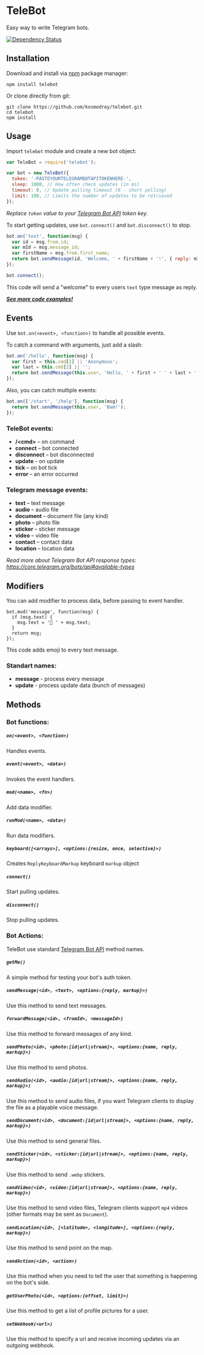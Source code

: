 # TeleBot

Easy way to write Telegram bots.

[![Dependency Status](https://david-dm.org/kosmodrey/telebot.svg)](https://david-dm.org/kosmodrey/telebot)

## Installation

Download and install via [npm](https://www.npmjs.com/package/telebot) package manager:

```
npm install telebot
```

Or clone directly from git:

```
git clone https://github.com/kosmodrey/telebot.git
cd telebot
npm install
```

## Usage

Import `telebot` module and create a new bot object:

```js
var TeleBot = require('telebot');

var bot = new TeleBot({
  token: '-PASTEYOURTELEGRAMBOTAPITOKENHERE-',
  sleep: 1000, // How often check updates (in ms)
  timeout: 0, // Update pulling timeout (0 - short polling)
  limit: 100, // Limits the number of updates to be retrieved
});
```

*Replace `token` value to your [Telegram Bot API](https://core.telegram.org/bots#botfather) token key.*

To start getting updates, use ```bot.connect()``` and ```bot.disconnect()``` to stop.

```js
bot.on('text', function(msg) {
  var id = msg.from.id;
  var mId = msg.message_id;
  var firstName = msg.from.first_name;
  return bot.sendMessage(id, 'Welcome, ' + firstName + '!', { reply: mId });
});

bot.connect();
```

This code will send a "welcome" to every users `text` type message as reply.

***[See more code examples!](/examples)***

## Events

Use ```bot.on(<event>, <function>)``` to handle all possible events.

To catch a command with arguments, just add a slash:

```js
bot.on('/hello', function(msg) {
  var first = this.cmd[1] || 'Anonymous';
  var last = this.cmd[2] || '';
  return bot.sendMessage(this.user, 'Hello, ' + first + ' ' + last + '!');
});
```

Also, you can catch multiple events:

```js
bot.on(['/start', '/help'], function(msg) {
  return bot.sendMessage(this.user, 'Bam!');
});
```

### TeleBot events:

- **/\<cmd\>** – on command
- **connect** – bot connected
- **disconnect** – bot disconnected
- **update** - on update
- **tick** – on bot tick
- **error** – an error occurred

### Telegram message events:

- **text** – text message
- **audio** – audio file
- **document** – document file (any kind)
- **photo** – photo file
- **sticker** – sticker message
- **video** – video file
- **contact** – contact data
- **location** – location data

*Read more about Telegram Bot API response types: https://core.telegram.org/bots/api#available-types*

## Modifiers

You can add modifier to process data, before passing to event handler.

```
bot.mod('message', function(msg) {
  if (msg.text) {
    msg.text = '📢 ' + msg.text;
  }
  return msg;
});
```

This code adds emoji to every text message.

### Standart names:

- **message** - process every message
- **update** - process update data (bunch of messages)

## Methods

### Bot functions:

##### `on(<event>, <function>)`

Handles events.

##### `event(<event>, <data>)`

Invokes the event handlers.

##### `mod(<name>, <fn>)`

Add data modifier.

##### `runMod(<name>, <data>)`

Run data modifiers.

##### `keyboard([<arrays>], <options:{resize, once, selective}>)`

Creates `ReplyKeyboardMarkup` keyboard `markup` object

##### `connect()`

Start pulling updates.

##### `disconnect()`

Stop pulling updates.

### Bot Actions:

TeleBot use standard [Telegram Bot API](https://core.telegram.org/bots/api#available-methods) method names.

##### `getMe()`

A simple method for testing your bot's auth token.

##### `sendMessage(<id>, <text>, <options:{reply, markup}>)`

Use this method to send text messages.

##### `forwardMessage(<id>, <fromId>, <messageId>)`

Use this method to forward messages of any kind.

##### `sendPhoto(<id>, <photo:[id|url|stream]>, <options:{name, reply, markup}>)`

Use this method to send photos.

##### `sendAudio(<id>, <audio:[id|url|stream]>, <options:{name, reply, markup}>)`

Use this method to send audio files, if you want Telegram clients to display the file as a playable voice message.

##### `sendDocument(<id>, <document:[id|url|stream]>, <options:{name, reply, markup}>)`

Use this method to send general files.

##### `sendSticker(<id>, <sticker:[id|url|stream]>, <options:{name, reply, markup}>)`

Use this method to send `.webp` stickers.

##### `sendVideo(<id>, <video:[id|url|stream]>, <options:{name, reply, markup}>)`

Use this method to send video files, Telegram clients support `mp4` videos (other formats may be sent as `Document`). 

##### `sendLocation(<id>, [<latitude>, <longitude>], <options:{reply, markup}>)`

Use this method to send point on the map.

##### `sendAction(<id>, <action>)`

Use this method when you need to tell the user that something is happening on the bot's side.

##### `getUserPhoto(<id>, <options:{offset, limit}>)`

Use this method to get a list of profile pictures for a user.

##### `setWebhook(<url>)`

Use this method to specify a url and receive incoming updates via an outgoing webhook.
